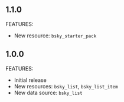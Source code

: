 ## 1.1.0

FEATURES:

- New resource: `bsky_starter_pack`

## 1.0.0

FEATURES:

- Initial release
- New resources: `bsky_list`, `bsky_list_item`
- New data source: `bsky_list`

